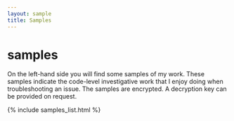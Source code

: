 ```yaml
---
layout: sample
title: Samples
---
```

<div id="wrapper">

<div id="content_area">
<div id="content_body">

<div id="samples">
<h1>samples</h1>

<p>On the left-hand side you will find some samples of my work. These samples indicate the code-level investigative work that I enjoy doing when troubleshooting an issue. The samples are encrypted. A decryption key can be provided on request.</p> 

</div>

</div>
</div>
{% include samples_list.html %}

</div>
